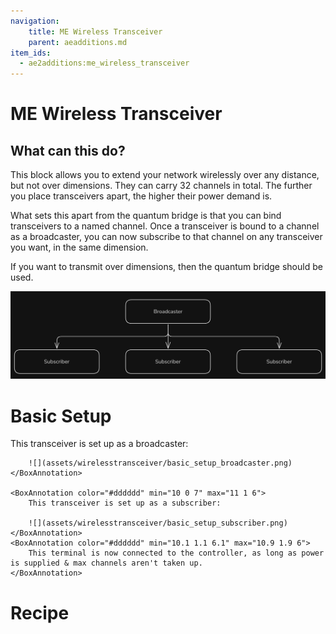 ```yaml
---
navigation:
    title: ME Wireless Transceiver
    parent: aeadditions.md
item_ids:
  - ae2additions:me_wireless_transceiver
---
```

# ME Wireless Transceiver

## What can this do?

This block allows you to extend your network wirelessly over any distance, but not over dimensions. They can carry 32 channels in total. The further you place transceivers apart, the higher their power demand is.

What sets this apart from the quantum bridge is that you can bind transceivers to a named channel. Once a transceiver is bound to a channel as a broadcaster, you can now subscribe to that channel on any transceiver you want, in the same dimension.

If you want to transmit over dimensions, then the quantum bridge should be used.

![](assets/wirelesstransceiver/transceiver_diagram.png)

# Basic Setup

<GameScene zoom="4" interactive={true}>
    <ImportStructure src="assets/wirelesstransceiver/basic_setup.snbt" />
    <BoxAnnotation color="#dddddd" min="6 0 7" max="7 1 6">
        This transceiver is set up as a broadcaster:

        ![](assets/wirelesstransceiver/basic_setup_broadcaster.png)
    </BoxAnnotation>

    <BoxAnnotation color="#dddddd" min="10 0 7" max="11 1 6">
        This transceiver is set up as a subscriber:

        ![](assets/wirelesstransceiver/basic_setup_subscriber.png)
    </BoxAnnotation>
    <BoxAnnotation color="#dddddd" min="10.1 1.1 6.1" max="10.9 1.9 6">
        This terminal is now connected to the controller, as long as power is supplied & max channels aren't taken up.
    </BoxAnnotation>
</GameScene>


# Recipe
<RecipeFor id="me_wireless_transceiver"/>